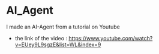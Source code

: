# AI_Agent
I made an AI-Agent from a tutorial on Youtube
- the link of the video : https://www.youtube.com/watch?v=EUey9L9sgzE&list=WL&index=9
